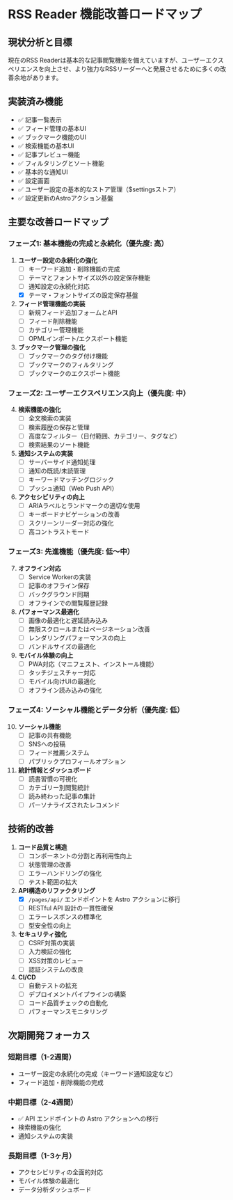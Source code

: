 # RSS Reader 機能改善ロードマップ

## 現状分析と目標

現在のRSS Readerは基本的な記事閲覧機能を備えていますが、ユーザーエクスペリエンスを向上させ、より強力なRSSリーダーへと発展させるために多くの改善余地があります。

## 実装済み機能

- ✅ 記事一覧表示
- ✅ フィード管理の基本UI
- ✅ ブックマーク機能のUI
- ✅ 検索機能の基本UI
- ✅ 記事プレビュー機能
- ✅ フィルタリングとソート機能
- ✅ 基本的な通知UI
- ✅ 設定画面
- ✅ ユーザー設定の基本的なストア管理（$settingsストア）
- ✅ 設定更新のAstroアクション基盤

## 主要な改善ロードマップ

### フェーズ1: 基本機能の完成と永続化（優先度: 高）

1. **ユーザー設定の永続化の強化**
   - [ ] キーワード追加・削除機能の完成
   - [ ] テーマとフォントサイズ以外の設定保存機能
   - [ ] 通知設定の永続化対応
   - [x] テーマ・フォントサイズの設定保存基盤

2. **フィード管理機能の実装**
   - [ ] 新規フィード追加フォームとAPI
   - [ ] フィード削除機能
   - [ ] カテゴリー管理機能
   - [ ] OPMLインポート/エクスポート機能

3. **ブックマーク管理の強化**
   - [ ] ブックマークのタグ付け機能
   - [ ] ブックマークのフィルタリング
   - [ ] ブックマークのエクスポート機能

### フェーズ2: ユーザーエクスペリエンス向上（優先度: 中）

4. **検索機能の強化**
   - [ ] 全文検索の実装
   - [ ] 検索履歴の保存と管理
   - [ ] 高度なフィルター（日付範囲、カテゴリー、タグなど）
   - [ ] 検索結果のソート機能

5. **通知システムの実装**
   - [ ] サーバーサイド通知処理
   - [ ] 通知の既読/未読管理
   - [ ] キーワードマッチングロジック
   - [ ] プッシュ通知（Web Push API）

6. **アクセシビリティの向上**
   - [ ] ARIAラベルとランドマークの適切な使用
   - [ ] キーボードナビゲーションの改善
   - [ ] スクリーンリーダー対応の強化
   - [ ] 高コントラストモード

### フェーズ3: 先進機能（優先度: 低〜中）

7. **オフライン対応**
   - [ ] Service Workerの実装
   - [ ] 記事のオフライン保存
   - [ ] バックグラウンド同期
   - [ ] オフラインでの閲覧履歴記録

8. **パフォーマンス最適化**
   - [ ] 画像の最適化と遅延読み込み
   - [ ] 無限スクロールまたはページネーション改善
   - [ ] レンダリングパフォーマンスの向上
   - [ ] バンドルサイズの最適化

9. **モバイル体験の向上**
    - [ ] PWA対応（マニフェスト、インストール機能）
    - [ ] タッチジェスチャー対応
    - [ ] モバイル向けUIの最適化
    - [ ] オフライン読み込みの強化

### フェーズ4: ソーシャル機能とデータ分析（優先度: 低）

10. **ソーシャル機能**
    - [ ] 記事の共有機能
    - [ ] SNSへの投稿
    - [ ] フィード推薦システム
    - [ ] パブリックプロフィールオプション

11. **統計情報とダッシュボード**
    - [ ] 読書習慣の可視化
    - [ ] カテゴリー別閲覧統計
    - [ ] 読み終わった記事の集計
    - [ ] パーソナライズされたレコメンド

## 技術的改善

1. **コード品質と構造**
   - [ ] コンポーネントの分割と再利用性向上
   - [ ] 状態管理の改善
   - [ ] エラーハンドリングの強化
   - [ ] テスト範囲の拡大

2. **API構造のリファクタリング**
   - [x] `/pages/api/` エンドポイントを Astro アクションに移行
   - [ ] RESTful API 設計の一貫性確保
   - [ ] エラーレスポンスの標準化
   - [ ] 型安全性の向上

3. **セキュリティ強化**
   - [ ] CSRF対策の実装
   - [ ] 入力検証の強化
   - [ ] XSS対策のレビュー
   - [ ] 認証システムの改良

4. **CI/CD**
   - [ ] 自動テストの拡充
   - [ ] デプロイメントパイプラインの構築
   - [ ] コード品質チェックの自動化
   - [ ] パフォーマンスモニタリング

## 次期開発フォーカス

### 短期目標（1-2週間）
- ユーザー設定の永続化の完成（キーワード通知設定など）
- フィード追加・削除機能の完成

### 中期目標（2-4週間）
- ✅ API エンドポイントの Astro アクションへの移行
- 検索機能の強化
- 通知システムの実装

### 長期目標（1-3ヶ月）
- アクセシビリティの全面的対応
- モバイル体験の最適化
- データ分析ダッシュボード
